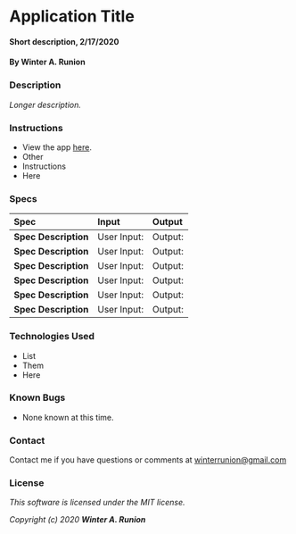 # Application Title

#### Short description, 2/17/2020

#### By **Winter A. Runion**

### Description
_Longer description._ 

### Instructions

* View the app [here]().
* Other
* Instructions
* Here

### Specs
| Spec | Input | Output |
| :-------------     | :------------- | :------------- |
| **Spec Description**  | User Input: | Output: |
| **Spec Description**  | User Input: | Output: |
| **Spec Description**  | User Input: | Output: |
| **Spec Description**  | User Input: | Output: |
| **Spec Description**  | User Input: | Output: |
| **Spec Description**  | User Input: | Output: |

### Technologies Used
* List
* Them
* Here

### Known Bugs
* None known at this time.

### Contact

Contact me if you have questions or comments at winterrunion@gmail.com

### License
_This software is licensed under the MIT license._

_Copyright (c) 2020 **Winter A. Runion**_